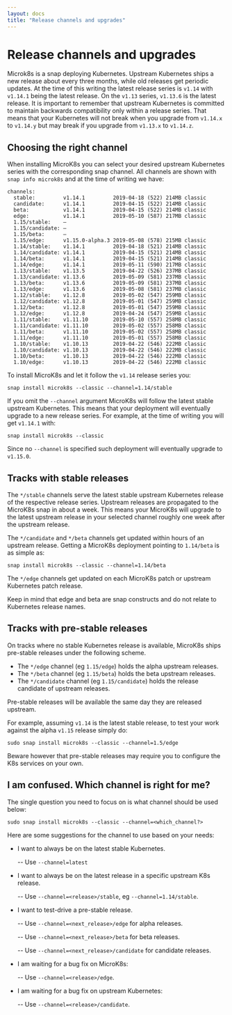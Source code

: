 ```yaml
---
layout: docs
title: "Release channels and upgrades"
---
```

# Release channels and upgrades

Microk8s is a snap deploying Kubernetes. Upstream Kubernetes ships a new release about every three months, while old releases get periodic updates. At the time of this writing the latest release series is `v1.14` with `v1.14.1` being the latest release. On the `v1.13` series, `v1.13.6` is the latest release. It is important to remember that upstream Kubernetes is committed to maintain backwards compatibility only within a release series. That means that your Kubernetes will not break when you upgrade from `v1.14.x` to `v1.14.y` but may break if you upgrade from `v1.13.x` to `v1.14.z`.


## Choosing the right channel

When installing MicroK8s you can select your desired upstream Kubernetes series with the corresponding snap channel. All channels are shown with `snap info microk8s` and at the time of writing we have:

```
channels:
  stable:         v1.14.1         2019-04-18 (522) 214MB classic
  candidate:      v1.14.1         2019-04-15 (522) 214MB classic
  beta:           v1.14.1         2019-04-15 (522) 214MB classic
  edge:           v1.14.1         2019-05-10 (587) 217MB classic
  1.15/stable:    –
  1.15/candidate: –
  1.15/beta:      –
  1.15/edge:      v1.15.0-alpha.3 2019-05-08 (578) 215MB classic
  1.14/stable:    v1.14.1         2019-04-18 (521) 214MB classic
  1.14/candidate: v1.14.1         2019-04-15 (521) 214MB classic
  1.14/beta:      v1.14.1         2019-04-15 (521) 214MB classic
  1.14/edge:      v1.14.1         2019-05-11 (590) 217MB classic
  1.13/stable:    v1.13.5         2019-04-22 (526) 237MB classic
  1.13/candidate: v1.13.6         2019-05-09 (581) 237MB classic
  1.13/beta:      v1.13.6         2019-05-09 (581) 237MB classic
  1.13/edge:      v1.13.6         2019-05-08 (581) 237MB classic
  1.12/stable:    v1.12.8         2019-05-02 (547) 259MB classic
  1.12/candidate: v1.12.8         2019-05-01 (547) 259MB classic
  1.12/beta:      v1.12.8         2019-05-01 (547) 259MB classic
  1.12/edge:      v1.12.8         2019-04-24 (547) 259MB classic
  1.11/stable:    v1.11.10        2019-05-10 (557) 258MB classic
  1.11/candidate: v1.11.10        2019-05-02 (557) 258MB classic
  1.11/beta:      v1.11.10        2019-05-02 (557) 258MB classic
  1.11/edge:      v1.11.10        2019-05-01 (557) 258MB classic
  1.10/stable:    v1.10.13        2019-04-22 (546) 222MB classic
  1.10/candidate: v1.10.13        2019-04-22 (546) 222MB classic
  1.10/beta:      v1.10.13        2019-04-22 (546) 222MB classic
  1.10/edge:      v1.10.13        2019-04-22 (546) 222MB classic
```

To install MicroK8s and let it follow the `v1.14` release series you:

```
snap install microk8s --classic --channel=1.14/stable
```

If you omit the `--channel` argument MicroK8s will follow the latest stable upstream Kubernetes. This means that your deployment will eventually upgrade to a new release series. For example, at the time of writing you will get `v1.14.1` with:

```
snap install microk8s --classic
```

Since no `--channel` is specified such deployment will eventually upgrade to `v1.15.0`.


## Tracks with stable releases

The `*/stable` channels serve the latest stable upstream Kubernetes release of the respective release series. Upstream releases are propagated to the MicroK8s snap in about a week. This means your MicroK8s will upgrade to the latest upstream release in your selected channel roughly one week after the upstream release.

The `*/candidate` and `*/beta` channels get updated within hours of an upstream release. Getting a MicroK8s deployment pointing to `1.14/beta` is as simple as:

```
snap install microk8s --classic --channel=1.14/beta
```

The `*/edge` channels get updated on each MicroK8s patch or upstream Kubernetes patch release.

Keep in mind that edge and beta are snap constructs and do not relate to Kubernetes release names.


## Tracks with pre-stable releases

On tracks where no stable Kubernetes release is available, MicroK8s ships pre-stable releases under the following scheme. 

- The `*/edge` channel (eg `1.15/edge`) holds the alpha upstream releases. 
- The `*/beta` channel (eg `1.15/beta`) holds the beta upstream releases.
- The `*/candidate` channel (eg `1.15/candidate`) holds the release candidate of upstream releases.

Pre-stable releases will be available the same day they are released upstream. 

For example, assuming `v1.14` is the latest stable release, to test your work against the alpha `v1.15` release simply do:

```
sudo snap install microk8s --classic --channel=1.5/edge
```

Beware however that pre-stable releases may require you to configure the K8s services on your own.


## I am confused. Which channel is right for me?

The single question you need to focus on is what channel should be used below:

```
sudo snap install microk8s --classic --channel=<which_channel?>
```

Here are some suggestions for the channel to use based on your needs:

 - I want to always be on the latest stable Kubernetes.

   -- Use `--channel=latest`

 - I want to always be on the latest release in a specific upstream K8s release.

   -- Use `--channel=<release>/stable`, eg `--channel=1.14/stable`. 

 - I want to test-drive a pre-stable release.

   -- Use `--channel=<next_release>/edge` for alpha releases.

   -- Use `--channel=<next_release>/beta` for beta releases.

   -- Use `--channel=<next_release>/candidate` for candidate releases.

 - I am waiting for a bug fix on MicroK8s:

   -- Use `--channel=<release>/edge`.

 - I am waiting for a bug fix on upstream Kubernetes:

   -- Use `--channel=<release>/candidate`.
